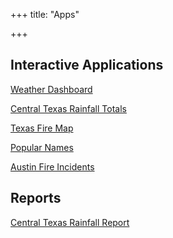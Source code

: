 +++
title: "Apps"

+++

## Interactive Applications

[Weather Dashboard](https://weather.koverholt.com)

[Central Texas Rainfall Totals](https://rainfall.koverholt.com)

[Texas Fire Map](https://www.istexasonfire.com)

[Popular Names](https://names.koverholt.com)

[Austin Fire Incidents](https://austin-fires.koverholt.com)

## Reports

[Central Texas Rainfall Report](https://rainfall-report.koverholt.com)
